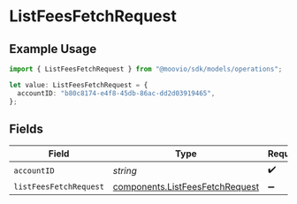 # ListFeesFetchRequest

## Example Usage

```typescript
import { ListFeesFetchRequest } from "@moovio/sdk/models/operations";

let value: ListFeesFetchRequest = {
  accountID: "b80c8174-e4f8-45db-86ac-dd2d03919465",
};
```

## Fields

| Field                                                                              | Type                                                                               | Required                                                                           | Description                                                                        |
| ---------------------------------------------------------------------------------- | ---------------------------------------------------------------------------------- | ---------------------------------------------------------------------------------- | ---------------------------------------------------------------------------------- |
| `accountID`                                                                        | *string*                                                                           | :heavy_check_mark:                                                                 | N/A                                                                                |
| `listFeesFetchRequest`                                                             | [components.ListFeesFetchRequest](../../models/components/listfeesfetchrequest.md) | :heavy_minus_sign:                                                                 | N/A                                                                                |